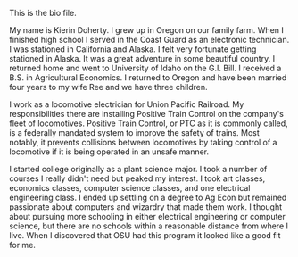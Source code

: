 This is the bio file.

My name is Kierin Doherty. I grew up in Oregon on our family farm. When I finished high school I served in the Coast Guard as an electronic technician. I was stationed in California and Alaska. I felt very fortunate getting stationed in Alaska. It was a great adventure in some beautiful country. I returned home and went to University of Idaho on the G.I. Bill. I received a B.S. in Agricultural Economics. I returned to Oregon and have been married four years to my wife Ree and we have three children.
 
I work as a locomotive electrician for Union Pacific Railroad. My responsibilities there are installing Positive Train Control on the company's fleet of locomotives. Positive Train Control, or PTC as it is commonly called, is a federally mandated system to improve the safety of trains. Most notably, it prevents collisions between locomotives by taking control of a locomotive if it is being operated in an unsafe manner.
 
I started college originally as a plant science major. I took a number of courses I really didn't need but peaked my interest. I took art classes, economics classes, computer science classes, and one electrical engineering class. I ended up settling on a degree to Ag Econ but remained passionate about computers and wizardry that made them work. I thought about pursuing more schooling in either electrical engineering or computer science, but there are no schools within a reasonable distance from where I live. When I discovered that OSU had this program it looked like a good fit for me.